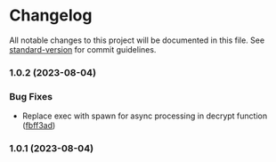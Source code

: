 # Changelog

All notable changes to this project will be documented in this file. See [standard-version](https://github.com/conventional-changelog/standard-version) for commit guidelines.

### 1.0.2 (2023-08-04)


### Bug Fixes

* Replace exec with spawn for async processing in decrypt function ([fbff3ad](https://github.com/pedrolucasmag/win-cliauth/commit/fbff3ad7a6a064fb983a181bf17aaefb9f1ace58))

### 1.0.1 (2023-08-04)
